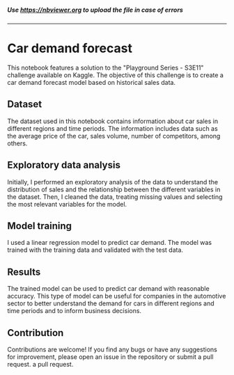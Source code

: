 ##### Use https://nbviewer.org to upload the file in case of errors
---

# Car demand forecast
This notebook features a solution to the "Playground Series - S3E11" challenge available on Kaggle. The objective of this challenge is to create a car demand forecast model based on historical sales data.

## Dataset
The dataset used in this notebook contains information about car sales in different regions and time periods. The information includes data such as the average price of the car, sales volume, number of competitors, among others.

## Exploratory data analysis
Initially, I performed an exploratory analysis of the data to understand the distribution of sales and the relationship between the different variables in the dataset. Then, I cleaned the data, treating missing values and selecting the most relevant variables for the model.

## Model training
I used a linear regression model to predict car demand. The model was trained with the training data and validated with the test data.

## Results
The trained model can be used to predict car demand with reasonable accuracy. This type of model can be useful for companies in the automotive sector to better understand the demand for cars in different regions and time periods and to inform business decisions.

## Contribution
Contributions are welcome! If you find any bugs or have any suggestions for improvement, please open an issue in the repository or submit a pull request.
a pull request.
